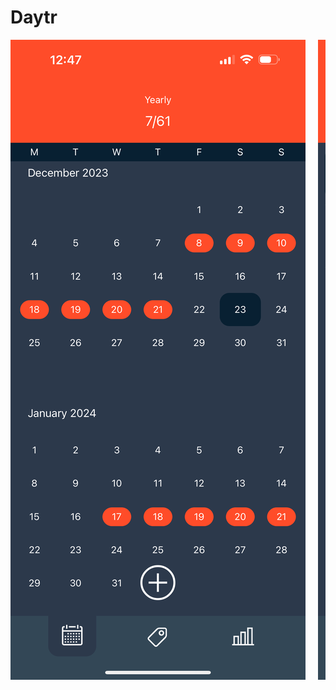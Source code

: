 # Daytr

<div style="display: flex; flex-direction: row; align-items: flex-end; column-gap: 20px; overflow: scroll; padding-bottom: 20px;">
  <img src="./docs/images/CalendarView.png" alt="CalendarView" class="border-radius: 20px; width: 300px;">
  <img src="./docs/images/CategoryView.png" alt="CategoryView" class="border-radius: 20px; width: 300px;">
  <img src="./docs/images/LimitView.png" alt="LimitView" class="border-radius: 20px; width: 300px;">
  <img src="./docs/images/BarChart.png" alt="BarChart" class="border-radius: 20px; height: 300px;">
  <img src="./docs/images/AreaChart.png" alt="AreaChart" class="border-radius: 20px; height: 300px;">
</div>